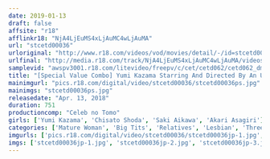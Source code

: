 ```yaml
---
date: 2019-01-13
draft: false
affsite: "r18"
afflinkr18: "NjA4LjEuMS4xLjAuMC4wLjAuMA"
url: "stcetd00036"
urloriginal: "http://www.r18.com/videos/vod/movies/detail/-/id=stcetd00036"
urlfinal: "http://media.r18.com/track/NjA4LjEuMS4xLjAuMC4wLjAuMA/videos/vod/movies/detail/-/id=stcetd00036"
samplevid: "awspv3001.r18.com/litevideo/freepv/c/cet/cetd062/cetd062_dmb_w.mp4"
title: "[Special Value Combo] Yumi Kazama Starring And Directed By An Unfaithful Little Sister With A Cuckolding Habit Yumi Kazama Chisato Shoda Saki Aikawa Akari Asagiri"
mainimgurl: "pics.r18.com/digital/video/stcetd00036/stcetd00036ps.jpg"
mainimgs: "stcetd00036ps.jpg"
releasedate: "Apr. 13, 2018"
duration: 751
productioncomp: "Celeb no Tomo"
girls: ['Yumi Kazama', 'Chisato Shoda', 'Saki Aikawa', 'Akari Asagiri']
categories: ['Mature Woman', 'Big Tits', 'Relatives', 'Lesbian', 'Threesome / Foursome', 'Set Items']
imgurls: ['pics.r18.com/digital/video/stcetd00036/stcetd00036jp-1.jpg', 'pics.r18.com/digital/video/stcetd00036/stcetd00036jp-2.jpg', 'pics.r18.com/digital/video/stcetd00036/stcetd00036jp-3.jpg', 'pics.r18.com/digital/video/stcetd00036/stcetd00036jp-4.jpg', 'pics.r18.com/digital/video/stcetd00036/stcetd00036jp-5.jpg', 'pics.r18.com/digital/video/stcetd00036/stcetd00036jp-6.jpg', 'pics.r18.com/digital/video/stcetd00036/stcetd00036jp-7.jpg', 'pics.r18.com/digital/video/stcetd00036/stcetd00036jp-8.jpg', 'pics.r18.com/digital/video/stcetd00036/stcetd00036jp-9.jpg', 'pics.r18.com/digital/video/stcetd00036/stcetd00036jp-10.jpg', 'pics.r18.com/digital/video/stcetd00036/stcetd00036jp-11.jpg', 'pics.r18.com/digital/video/stcetd00036/stcetd00036jp-12.jpg', 'pics.r18.com/digital/video/stcetd00036/stcetd00036jp-13.jpg', 'pics.r18.com/digital/video/stcetd00036/stcetd00036jp-14.jpg', 'pics.r18.com/digital/video/stcetd00036/stcetd00036jp-15.jpg', 'pics.r18.com/digital/video/stcetd00036/stcetd00036jp-16.jpg', 'pics.r18.com/digital/video/stcetd00036/stcetd00036jp-17.jpg', 'pics.r18.com/digital/video/stcetd00036/stcetd00036jp-18.jpg', 'pics.r18.com/digital/video/stcetd00036/stcetd00036jp-19.jpg', 'pics.r18.com/digital/video/stcetd00036/stcetd00036jp-20.jpg']
imgs: ['stcetd00036jp-1.jpg', 'stcetd00036jp-2.jpg', 'stcetd00036jp-3.jpg', 'stcetd00036jp-4.jpg', 'stcetd00036jp-5.jpg', 'stcetd00036jp-6.jpg', 'stcetd00036jp-7.jpg', 'stcetd00036jp-8.jpg', 'stcetd00036jp-9.jpg', 'stcetd00036jp-10.jpg', 'stcetd00036jp-11.jpg', 'stcetd00036jp-12.jpg', 'stcetd00036jp-13.jpg', 'stcetd00036jp-14.jpg', 'stcetd00036jp-15.jpg', 'stcetd00036jp-16.jpg', 'stcetd00036jp-17.jpg', 'stcetd00036jp-18.jpg', 'stcetd00036jp-19.jpg', 'stcetd00036jp-20.jpg']
---
```

